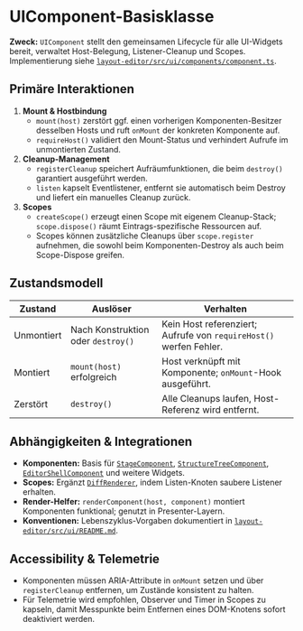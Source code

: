 # UIComponent-Basisklasse

**Zweck:** `UIComponent` stellt den gemeinsamen Lifecycle für alle UI-Widgets bereit, verwaltet Host-Belegung, Listener-Cleanup und Scopes. Implementierung siehe [`layout-editor/src/ui/components/component.ts`](../../layout-editor/src/ui/components/component.ts).

## Primäre Interaktionen

1. **Mount & Hostbindung**
   - `mount(host)` zerstört ggf. einen vorherigen Komponenten-Besitzer desselben Hosts und ruft `onMount` der konkreten Komponente auf.
   - `requireHost()` validiert den Mount-Status und verhindert Aufrufe im unmontierten Zustand.
2. **Cleanup-Management**
   - `registerCleanup` speichert Aufräumfunktionen, die beim `destroy()` garantiert ausgeführt werden.
   - `listen` kapselt Eventlistener, entfernt sie automatisch beim Destroy und liefert ein manuelles Cleanup zurück.
3. **Scopes**
   - `createScope()` erzeugt einen Scope mit eigenem Cleanup-Stack; `scope.dispose()` räumt Eintrags-spezifische Ressourcen auf.
   - Scopes können zusätzliche Cleanups über `scope.register` aufnehmen, die sowohl beim Komponenten-Destroy als auch beim Scope-Dispose greifen.

## Zustandsmodell

| Zustand | Auslöser | Verhalten |
| --- | --- | --- |
| Unmontiert | Nach Konstruktion oder `destroy()` | Kein Host referenziert; Aufrufe von `requireHost()` werfen Fehler. |
| Montiert | `mount(host)` erfolgreich | Host verknüpft mit Komponente; `onMount`-Hook ausgeführt. |
| Zerstört | `destroy()` | Alle Cleanups laufen, Host-Referenz wird entfernt. |

## Abhängigkeiten & Integrationen

- **Komponenten:** Basis für [`StageComponent`](stage.md), [`StructureTreeComponent`](structure-tree.md), [`EditorShellComponent`](editor-shell.md) und weitere Widgets.
- **Scopes:** Ergänzt [`DiffRenderer`](diff-renderer.md), indem Listen-Knoten saubere Listener erhalten.
- **Render-Helfer:** `renderComponent(host, component)` montiert Komponenten funktional; genutzt in Presenter-Layern.
- **Konventionen:** Lebenszyklus-Vorgaben dokumentiert in [`layout-editor/src/ui/README.md`](../../layout-editor/src/ui/README.md#arbeitskonventionen).

## Accessibility & Telemetrie

- Komponenten müssen ARIA-Attribute in `onMount` setzen und über `registerCleanup` entfernen, um Zustände konsistent zu halten.
- Für Telemetrie wird empfohlen, Observer und Timer in Scopes zu kapseln, damit Messpunkte beim Entfernen eines DOM-Knotens sofort deaktiviert werden.
